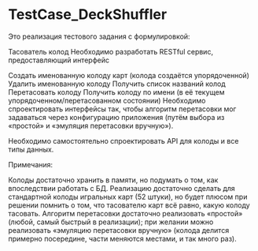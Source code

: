 # TestCase_DeckShuffler

Это реализация тестового задания с формулировкой:

Тасователь колод
Необходимо разработать RESTful сервис, предоставляющий интерфейс

Создать именованную колоду карт (колода создаётся упорядоченной)
Удалить именованную колоду
Получить список названий колод
Перетасовать колоду
Получить колоду по имени (в её текущем упорядоченном/перетасованном состоянии)
Необходимо спроектировать интерфейсы так, чтобы алгоритм перетасовки мог задаваться через конфигурацию приложения (путём выбора из «простой» и «эмуляция перетасовки вручную»).

Необходимо самостоятельно спроектировать API для колоды и все типы данных.

Примечания:

Колоды достаточно хранить в памяти, но подумать о том, как впоследствии работать с БД.
Реализацию достаточно сделать для стандартной колоды игральных карт (52 штуки), но будет плюсом при решении помнить о том, что тасователю карт всё равно, какую колоду тасовать.
Алгоритм перетасовки достаточно реализовать «простой» (любой, самый быстрый в реализации); при желании можно реализовать «эмуляцию перетасовки вручную» (колода делится примерно посередине, части меняются местами, и так много раз).
